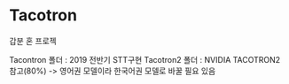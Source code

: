 # Tacotron


갑분 혼 프로젝



Tacontron 폴더 : 2019 전반기 STT구현
Tacotron2 폴더 : NVIDIA TACOTRON2 참고(80%) -> 영어권 모델이라 한국어권 모델로 바꿀 필요 있음

